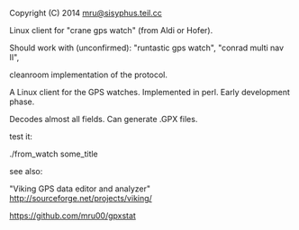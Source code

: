Copyright (C) 2014 mru@sisyphus.teil.cc

Linux client for "crane gps watch" (from Aldi or Hofer).

Should work with (unconfirmed): "runtastic gps watch", "conrad multi nav II",

cleanroom implementation of the protocol.

A Linux client for the GPS watches. Implemented in perl. Early development phase.

Decodes almost all fields. Can generate .GPX files.



test it:

./from_watch some_title


see also:

"Viking GPS data editor and analyzer" http://sourceforge.net/projects/viking/

https://github.com/mru00/gpxstat



